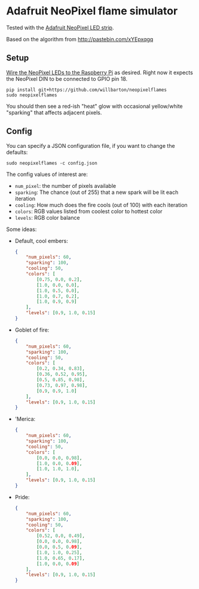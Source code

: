 # Adafruit NeoPixel flame simulator

Tested with the [Adafruit NeoPixel LED strip](https://www.adafruit.com/product/1461?length=1).

Based on the algorithm from http://pastebin.com/xYEpxqgq


## Setup 

[Wire the NeoPixel LEDs to the Raspberry Pi](https://learn.adafruit.com/neopixels-on-raspberry-pi/raspberry-pi-wiring) as desired. Right now it expects the NeoPixel DIN to be connected to GPIO pin 18.

```shell
pip install git+https://github.com/willbarton/neopixelflames
sudo neopixelflames
```

You should then see a red-ish "heat" glow with occasional yellow/white "sparking" that affects adjacent pixels.

## Config

You can specify a JSON configuration file, if you want to change the defaults:

```
sudo neopixelflames -c config.json
```

The config values of interest are:

- `num_pixel`: the number of pixels available
- `sparking`: The chance (out of 255) that a new spark will be lit each iteration
- `cooling`: How much does the fire cools (out of 100) with each iteration
- `colors`: RGB values listed from coolest color to hottest color
- `levels`: RGB color balance

Some ideas:

- Default, cool embers:

   ```json
   {
       "num_pixels": 60,
       "sparking": 100,
       "cooling": 50,
       "colors": [
           [0.75, 0.0, 0.2],
           [1.0, 0.0, 0.0],
           [1.0, 0.5, 0.0],
           [1.0, 0.7, 0.2],
           [1.0, 0.9, 0.9]
       ],
       "levels": [0.9, 1.0, 0.15]
   }
   ```


- Goblet of fire:

   ```json
   {
       "num_pixels": 60,
       "sparking": 100,
       "cooling": 50,
       "colors": [
           [0.2, 0.34, 0.83],
           [0.36, 0.52, 0.95],
           [0.5, 0.85, 0.98],
           [0.73, 0.97, 0.98],
           [0.9, 0.9, 1.0]
       ],
       "levels": [0.9, 1.0, 0.15]
   }
   ```

- 'Merica:
   
   ```json
   {
       "num_pixels": 60,
       "sparking": 100,
       "cooling": 50,
       "colors": [
           [0.0, 0.0, 0.98],
           [1.0, 0.0, 0.09],
           [1.0, 1.0, 1.0],
       ],
       "levels": [0.9, 1.0, 0.15]
   }
   ```

- Pride:

   ```json
   {
       "num_pixels": 60,
       "sparking": 100,
       "cooling": 50,
       "colors": [
           [0.52, 0.0, 0.49],
           [0.0, 0.0, 0.98],
           [0.0, 0.5, 0.09],
           [1.0, 1.0, 0.25],
           [1.0, 0.65, 0.17],
           [1.0, 0.0, 0.09]
       ],
       "levels": [0.9, 1.0, 0.15]
   }
   ```
